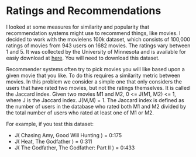 # Ratings and Recommendations
I looked at some measures for similarity and popularity that recommendation systems might use
to recommend things, like movies. I decided to work with the movielens 100k dataset, which consists of 100,000
ratings of movies from 943 users on 1682 movies. The ratings vary between 1 and 5. It was collected by the University
of Minnesota and is available for easiy download at [here](http://grouplens.org/datasets/movielens/100k/). You will need to
download this dataset.

Recommender systems often try to pick movies you will like based upon a given movie that you like. To do this
requires a similarity metric between movies. In this problem we consider a simple one that only considers the users
that have rated two movies, but not the ratings themselves. It is called the Jaccard index. Given two movies M1 and
M2, 0 <= J(M1, M2) <= 1, where J is the Jaccard index. J(M,M) = 1. The Jaccard index is defined as the number
of users in the database who rated both M1 and M2 divided by the total number of users who rated at least one of M1
or M2.

For example, if you test this dataset:
* J( Chasing Amy, Good Will Hunting ) = 0:175
* J( Heat, The Godfather ) = 0:311
* J( The Godfather, The Godfather: Part II ) = 0:433

